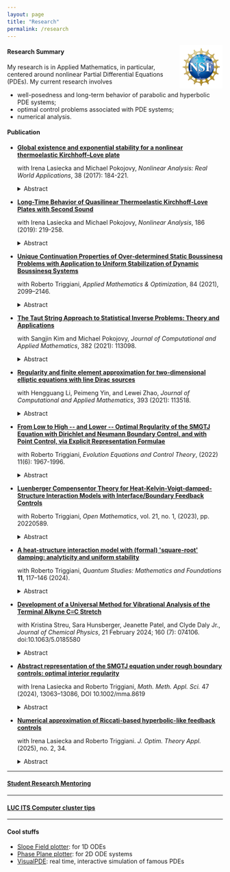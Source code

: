 ```yaml
---
layout: page
title: "Research"
permalink: /research
---
```


<img style="float: right; 
      margin-top: 0%;
      margin-right: 0%;
      margin-bottom: 0%;
      margin-left: 0%;" 
      src="/pic/NSF_Official_logo_Med_Res.png" alt = "NSF" width = "20%">
      
#### Research Summary
My research is in Applied Mathematics, in particular, centered around nonlinear Partial Differential Equations (PDEs). My current research involves
* well-posedness and long-term behavior of parabolic and hyperbolic PDE systems; 
* optimal control problems associated with PDE systems; 
* numerical analysis.

#### Publication

* [**Global existence and exponential stability for a nonlinear thermoelastic Kirchhoff–Love plate**](https://www.sciencedirect.com/science/article/pii/S1468121817300561)

    with Irena Lasiecka and Michael Pokojovy, <em>Nonlinear Analysis: Real World Applications</em>, 38 (2017): 184-221.

    <details>
    <summary>Abstract</summary>
    We study an initial–boundary-value problem for a quasilinear thermoelastic plate of Kirchhoff & Love-type with parabolic heat conduction due to Fourier, mechanically simply supported and held at the reference temperature on the boundary. For this problem, we show the short-time existence and uniqueness of classical solutions under appropriate regularity and compatibility assumptions on the data. Further, we use barrier techniques to prove the global existence and exponential stability of solutions under a smallness condition on the initial data. It is the first result of this kind established for a quasilinear non-parabolic thermoelastic Kirchhoff & Love plate in multiple dimension.
    </details>

* [**Long-Time Behavior of Quasilinear Thermoelastic Kirchhoff-Love Plates with Second Sound**](https://www.sciencedirect.com/science/article/pii/S0362546X1930080X)
    
    with Irena Lasiecka and Michael Pokojovy, <em>Nonlinear Analysis</em>, 186 (2019): 219-258.

    <details>
    <summary>Abstract</summary>
    We consider an initial–boundary-value problem for a thermoelastic Kirchhoff & Love plate, thermally insulated and simply supported on the boundary, incorporating rotational inertia and a quasilinear hypoelastic response, while the heat effects are modeled using the hyperbolic Maxwell–Cattaneo–Vernotte law giving rise to a ‘second sound’ effect. We study the local well-posedness of the resulting quasilinear mixed-order hyperbolic system in a suitable solution class of smooth functions mapping into Sobolev -spaces. Exploiting the sole source of energy dissipation entering the system through the hyperbolic heat flux moment, provided the initial data are small – not in the full topology of our solution class, but in a lower topology corresponding to weak solutions we prove a nonlinear stabilizability estimate furnishing global existence & uniqueness and exponential decay of classical solutions.
    </details>


* [**Unique Continuation Properties of Over-determined Static Boussinesq Problems with Application to Uniform Stabilization of Dynamic Boussinesq Systems**](https://link.springer.com/article/10.1007/s00245-020-09705-z)
    
    with Roberto Triggiani, <em>Applied Mathematics & Optimization</em>, 84 (2021), 2099–2146.

    <details>
    <summary>Abstract</summary>
    We consider several direct and adjoint Boussinesq static problems under different types of over-determined conditions. We then conclude, in each case, that the solution pair corresponding to {fluid velocity, scalar temperature} must vanish identically on the whole domain, so that the pressure is then constant (Unique Continuation Property). In going from the direct to the adjoint problem, the coupling operators between the fluid and the thermal equations switch places. As a result, the adjoint Boussinesq system has a more favorable structure than the direct Boussinesq system and hence yields UCP results under weaker requirements; typically, a reduction by one or even two units on the number of components of the fluid vector being involved in the assumptions. To illustrate: in the key direct Boussinesq problem, over-determination consists of the additional vanishing of the solution pair in a common arbitrarily small subset of the interior. In contrast, in the corresponding adjoint Boussinesq problem, only the first (d−1) components of the d-dimensional fluid velocity vector need to be assumed as vanishing on the interior subset. These UCPs for the adjoint problem are critical ingredients in the solution of corresponding uniform stabilization problems of (direct) dynamic Boussinesq systems by suitable finite dimensional feedback controls. They allow one to verify a corresponding Kalman algebraic condition for controllability.
    </details>

* [**The Taut String Approach to Statistical Inverse Problems: Theory and Applications**](https://www.sciencedirect.com/science/article/pii/S0377042720303897)
    
    with Sangjin Kim and Michael Pokojovy, <em>Journal of Computational and Applied Mathematics</em>, 382 (2021): 113098.

    <details>
    <summary>Abstract</summary>
    A novel solution approach to a class of nonlinear statistical inverse problems with finitely many observations collected over a compact interval on the real line blurred by Gaussian white noise of arbitrary intensity is presented. Exploiting the nonparametric taut string estimator, we prove the state recovery strategy is convergent to a solution of the unnoisy problem at the rate of  as the number of observations  grows to infinity. Illustrations of the method’s application to real-world examples from hydrology, civil & electrical engineering are given and an empirical study on the robustness of our approach is presented.
    </details>


* [**Regularity and finite element approximation for two-dimensional elliptic equations with line Dirac sources**](https://www.sciencedirect.com/science/article/pii/S0377042721001370)
    
    with Hengguang Li, Peimeng Yin, and Lewei Zhao, <em>Journal of Computational and Applied Mathematics</em>, 393 (2021): 113518.

    <details>
    <summary>Abstract</summary>
    We study the elliptic equation with a line Dirac delta function as the source term subject to the Dirichlet boundary condition in a two-dimensional domain. Such a line Dirac measure causes different types of solution singularities in the neighborhood of the line fracture. We establish new regularity results for the solution in a class of weighted Sobolev spaces and propose finite element algorithms that approximate the singular solution at the optimal convergence rate. Numerical tests are presented to justify the theoretical findings.
    </details>


* [**From Low to High -- and Lower -- Optimal Regularity of the SMGTJ Equation with Dirichlet and Neumann Boundary Control, and with Point Control, via Explicit Representation Formulae**](https://www.aimsciences.org/article/doi/10.3934/eect.2022007)
    
    with Roberto Triggiani, <em>Evolution Equations and Control Theory</em>, (2022) 11(6): 1967-1996. 

    <details>
    <summary>Abstract</summary>
    We consider the linear third order (in time) PDE known as the SMGTJ-equation, defined on a bounded domain, under the action of either Dirichlet or Neumann boundary control g. Optimal interior and boundary regularity results were given in [1], after [41], when g ∈ L2(0, T ; L2(Γ)) ≡ L2(Σ), which, moreover, in the canonical case γ = 0, were expressed by the well-known explicit representation formulae of the wave equation in terms of cosine/sine operators [20], [17], [25, Vol II]. The interior or boundary regularity theory is however the same, whether γ = 0 or 0 6 = γ ∈ L∞(Ω), since γ 6 = 0 is responsible only for lower order terms. Here we exploit such cosine operator based-explicit representation formulae to provide optimal interior and boundary regularity results with g “smoother” than L2(Σ), qualitatively by one unit, two units, etc. in the Dirichlet boundary case. To this end, we invoke the corresponding results for wave equations, as in [17]. Similarly for the Neumann boundary case, by invoking the corresponding results for the wave equation as in [23], [24], [37] for control smoother than L2(0, T ; L2(Γ)), and [44] for control less regular in space than L2(Γ). In addition, we provide optimal interior and boundary regularity results when the SMGTJ equation is subject to interior point control, by invoking the corresponding wave equations results [42], [25, Section 9.8.2].
    </details>

* [**Luenberger Compensentor Theory for Heat-Kelvin-Voigt-damped-Structure Interaction Models with Interface/Boundary Feedback Controls**](https://www.degruyter.com/document/doi/10.1515/math-2022-0589/html)
    
    with Roberto Triggiani, <em>Open Mathematics</em>, vol. 21, no. 1, (2023), pp. 20220589.

    <details>
    <summary>Abstract</summary>
    An optimal, complete, continuous theory of the Luenberger dynamic compensator (or state estimator or state observer) is obtained for the recently studied class of heat-structure interaction PDE-models, with structure subject to high Kelvin-Voigt damping, and feedback control exercised either at the interface between the two media or else at the external boundary of the physical domain in three different settings. It is a first, full investigation that opens the door to numerous and far reaching subsequent work. They will include physically relevant \emph{fluid}-structure models, with wave- or plate-structures, possibly without Kelvin-Voigt damping, as explicitly noted in the text, all the way to achieving the ultimate discrete numerical theory, so critical in applications. While the general setting is functional analytic, delicate PDE-energy estimates dictate how to define the interface/boundary feedback control in each case.
    </details>

* [**A heat-structure interaction model with (formal) 'square-root' damping: analyticity and uniform stability**](https://link.springer.com/article/10.1007/s40509-024-00320-z)
    
    with Roberto Triggiani, <em>Quantum Studies: Mathematics and Foundations</em> **11**, 117–146 (2024).

    <details>
    <summary>Abstract</summary>
    In Part I, the present paper studies a homogeneous, uncontrolled 2D or 3D heat-structure interaction model, where the structure is modeled by an elastic system with (formally) 'square-root' damping, and where the two components are subject to high-level coupled conditions at the interface between the two media. Physically the model occupies a doughnut-like  domain: the heat (fluid) occupies the exterior domain while the elastic structure occupies an interior subdomain.  The novelty over past literature is the (formal) 'square root' damping of the structure versus either no damping at all or else Kelvin-Voigt (viscoelastic) damping. It is shown that such homogeneous (uncontrolled) model generates a strongly continuous contraction semigroup on a natural energy space, which moreover is analytic and uniformly stable. Next, the paper provides a characterization of the domain of a fractional power related to the generator. This result is then used to study, in Part II, the corresponding non-homogeneous model subject to control action at the interface between the two media and provide for it an optimal regularity result.  The choice of the heat component over the (linearized) Navier-Stokes fluid component is only a preliminary step for initial simplicity. The fluid-model introduces serious conceptual and technical difficulties. How to overcome them has been accomplished in past literature and will guide a subsequent publication.
    </details>

* [**Development of a Universal Method for Vibrational Analysis of the Terminal Alkyne C≡C Stretch**](https://pubs.aip.org/aip/jcp/article/160/7/074106/3265725/Development-of-a-universal-method-for-vibrational)
    
    with Kristina Streu, Sara Hunsberger, Jeanette Patel, and Clyde Daly Jr., *Journal of Chemical Physics*,	21 February 2024; 160 (7): 074106. doi:10.1063/5.0185580

    <details>
    <summary>Abstract</summary>
    The terminal alkyne C≡C stretch has a large Raman scattering cross section in the “silent” region for biomolecules. This has led to many Raman tag and probe studies using this moiety to study biomolecular systems. Computational investigation of these systems is vital to aid in the interpretation of these results. In this work, we develop a method for computing terminal alkyne vibrational frequencies and isotropic transition polarizabilities which can easily and accurately be applied to any terminal alkyne molecule. We apply the discrete variable representation method to a localized version of the C≡C stretch normal mode. The errors of (1) vibrational localization to the terminal alkyne moiety, (2) anharmonic normal mode isolation, and (3) discretization of the Born-Oppenheimer potential energy surface are quantified and found to be generally small and cancel each other. This results in a method with low error compared to other anharmonic vibrational methods like VPT2 and to experiment. Several density functionals are tested using the method, and TPSS-D3, an inexpensive nonempirical density functional with dispersion corrections, is found to perform surprisingly well. Diffuse basis functions are found to be important for the accuracy of computed frequencies. Finally, the computation of vibrational properties like isotropic transition polarizabilities and the universality of the localized normal mode for terminal alkynes are demonstrated.
    </details>

* [**Abstract representation of the SMGTJ equation under rough boundary controls: optimal interior regularity**](https://onlinelibrary.wiley.com/doi/full/10.1002/mma.8619)
    
    with Irena Lasiecka and Roberto Triggiani, *Math. Meth. Appl. Sci.*  47 (2024), 13063–13086, DOI 10.1002/mma.8619

    <details>
    <summary>Abstract</summary>
    We consider the linearized third order SMGTJ equation defined on a sufficiently smooth boundary domain in ℝ 3 and subject to either Dirichlet or Neumann rough boundary control. Filling a void in the literature, we present a direct general 3 × 3 system approach based on the vector state solution {position, velocity, acceleration}. It yields, in both cases, an explicit representation formula: input → solution, based on the s.c. group generator of the boundary homogeneous problem and corresponding elliptic Dirichlet or Neumann map. It is close to, but also distinctly and critically different from, the abstract variation of parameter formula that arises in more traditional boundary control problems for PDEs L-T.6. Through a duality argument based on this explicit formula, we provide a new proof of the optimal regularity theory: boundary control → {position, velocity, acceleration} with low regularity boundary control, square integrable in time and space.
    </details>

* [**Numerical approximation of Riccati-based hyperbolic-like feedback controls**](https://link.springer.com/article/10.1007/s10957-025-02640-5?utm_source=rct_congratemailt&utm_medium=email&utm_campaign=oa_20250327&utm_content=10.1007%2Fs10957-025-02640-5#citeas)
    
    with Irena Lasiecka and Roberto Triggiani. *J. Optim. Theory Appl.* (2025), no. 2, 34.

    <details>
    <summary>Abstract</summary>
    This paper provides a (rigorous) theoretical framework for the numerical approximation of Riccati-based feedback control problems of hyperbolic-like dynamics over a finite-time horizon, with emphasis on genuine unbounded control action. Both continuous and approximation theories are illustrated by specific canonical hyperbolic-like equations with boundary control, where the abstract assumptions are actually sharp regularity properties of the hyperbolic dynamics under discussion. Assumptions are divided in two groups. A first group of dynamical assumptions (actually dynamic properties) imply some preliminary critical properties of the control problem, including the definition of the would-be Riccati operator, in terms of the original data. However, in order to guarantee that such an operator is moreover the unique solution (within a specific class) of the corresponding Differential/Integral Riccati Equation, additional smoothing assumptions on the operators defining the performance index are required. The ultimate goal is to show that the the discrete finite dimensional Riccati based feedback operator, when inserted into the original PDE dynamics, provides near optimal performance. 
    </details>

***

#### [Student Research Mentoring](/student_research.md)

***
#### [LUC ITS Computer cluster tips](/luc_cluster.md)

***

#### Cool stuffs
- [Slope Field plotter](https://aeb019.hosted.uark.edu/dfield.html): for 1D ODEs
- [Phase Plane plotter](https://aeb019.hosted.uark.edu/pplane.html): for 2D ODE systems
- [VisualPDE](https://visualpde.com/): real time, interactive simulation of famous PDEs
